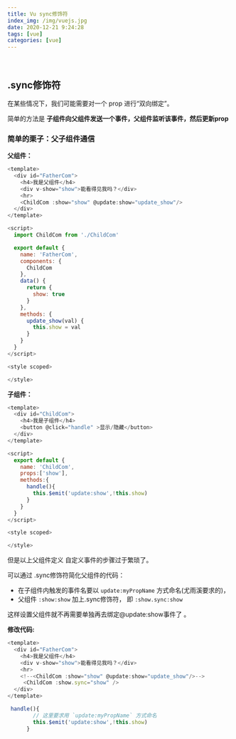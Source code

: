 ```yaml
---
title: Vu sync修饰符
index_img: /img/vuejs.jpg
date: 2020-12-21 9:24:28
tags: [vue]
categories: [vue]
---
```

​
## .sync修饰符
在某些情况下，我们可能需要对一个 prop 进行“双向绑定”。

简单的方法是 **子组件向父组件发送一个事件，父组件监听该事件，然后更新prop**

### 简单的栗子：父子组件通信


**父组件：**
```js
<template>
  <div id="FatherCom">
    <h4>我是父组件</h4>
    <div v-show="show">能看得见我吗？</div>
    <hr>
    <ChildCom :show="show" @update:show="update_show"/>
  </div>
</template>

<script>
  import ChildCom from './ChildCom'

  export default {
    name: 'FatherCom',
    components: {
      ChildCom
    },
    data() {
      return {
        show: true
      }
    },
    methods: {
      update_show(val) {
        this.show = val
      }
    }
  }
</script>

<style scoped>

</style>
```



**子组件：**
```js
<template>
  <div id="ChildCom">
    <h4>我是子组件</h4>
    <button @click="handle" >显示/隐藏</button>
  </div>
</template>

<script>
  export default {
    name: 'ChildCom',
    props:['show'],
    methods:{
      handle(){
        this.$emit('update:show',!this.show)
      }
    }
  }
</script>

<style scoped>

</style>
```


但是以上父组件定义 自定义事件的步骤过于繁琐了。

可以通过 .sync修饰符简化父组件的代码：
- 在子组件内触发的事件名要以 `update:myPropName` 方式命名(尤雨溪要求的)，
- 父组件 `:show:show` 加上.sync修饰符， 即 `:show.sync:show`

这样设置父组件就不再需要单独再去绑定@update:show事件了 。



**修改代码:**
```js
<template>
  <div id="FatherCom">
    <h4>我是父组件</h4>
    <div v-show="show">能看得见我吗？</div>
    <hr>
    <!--<ChildCom :show="show" @update:show="update_show"/>-->
     <ChildCom :show.sync="show" />
  </div>
</template>
```

```js
 handle(){
       	// 这里要求用 `update:myPropName` 方式命名
        this.$emit('update:show',!this.show)
      }
```
